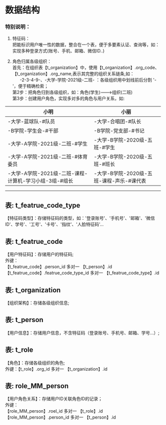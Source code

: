 # 数据结构<br/>
### 特别说明：
1. 特征码：<br/>
把能标识用户唯一性的数据，整合在一个表，便于多要素认证、查询等，如：实现多种登录方式(账号、手机、邮箱、微信ID..)<br/>

2. 角色归属各级组织：<br/>
首先：在组织表【t_organization】中，使用【t_organization】.org_code、【t_organization】.org_name,表示其完整的组织关系链条,如：<br/>
&nbsp;&nbsp;&nbsp;&nbsp;&nbsp;&nbsp;-2-3-4-9-、-大学-学院-2021级-二班- ：各级组织用中划线前后分割 '-'，便于精确检索；<br/>
第2步：把角色归到各级组织，如：角色(学生)--->组织(二班)<br/>
第3步：创建用户角色，实现多对多的角色与用户关系，如:<br/>

| 小明             | 小丽             |
| ---------------- | ---------------- |
| -大学-蓝球队-#队员 | -大学-合唱团-#队长 |
| -B学院-学生会-#干部 | -B学院-党支部-#书记 |
| -大学-A学院-2021级-二班-#学生 | -大学-B学院-2020级-五班-#学生 |
| -大学-A学院-2021级-二班-#体育委员 | -大学-B学院-2020级-五班-#班长 |
| -大学-A学院-2021级-二班-课程-计算机-学习小组-3组-#组长 | -大学-B学院-2020级-五班-课程-声乐-#课代表 |

---
## 表: t_featrue_code_type
【特征码类型】：存储特征码的类型，如：'登录账号'、'手机号'、'邮箱'、'微信ID'、学号'、'工号'、'卡号'、'指纹'、'人脸特征码'...<br/>

## 表: t_featrue_code
【用户特征码】：存储用户的特征码;<br/>
外键：<br/>
【t_featrue_code】.person_id 多对一 【t_person】.id<br/>
【t_featrue_code】.featrue_code_type_id 多对一 【t_featrue_code_type】.id<br/>

## 表: t_organization
【组织架构】：存储各级组织信息;<br/>

## 表: t_person
【用户信息】：存储用户信息，不含特征码（登录账号、手机号、邮箱、学号...）;<br/>

## 表: t_role
【角色】：存储各级组织的角色;<br/>
外键：【t_role】.org_id 多对一 【t_organization】.id<br/>

## 表: role_MM_person
【用户角色关系】：存储用户ID关联角色ID的记录；<br/>
外键：<br/>
【role_MM_person】.roel_id 多对一 【t_role】.id <br/>
【role_MM_person】.person_id 多对一 【t_person】.id <br/>

